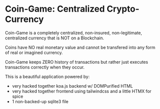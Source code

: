 # Coin-Game: Centralized Crypto-Currency
Coin-Game is a completely centralized, non-insured, non-legitimate, centralized currency that is NOT on a Blockchain.

Coins have NO real monetary value and cannot be transfered into any form of real or imagined currency.

Coin-Game keeps ZERO history of transactions but rather just executes transactions correctly when they occur.

This is a beautiful application powered by:
- very hacked together koa.js backend w/ DOMPurified HTML
- very hacked together frontend using tailwindcss and a little HTMX for spice
- 1 non-backed-up sqlite3 file

